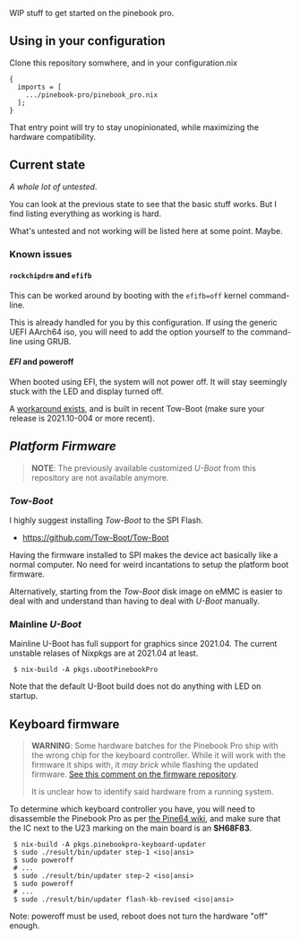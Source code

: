 WIP stuff to get started on the pinebook pro.

## Using in your configuration

Clone this repository somwhere, and in your configuration.nix

```
{
  imports = [
    .../pinebook-pro/pinebook_pro.nix
  ];
}
```

That entry point will try to stay unopinionated, while maximizing the hardware
compatibility.


## Current state

*A whole lot of untested*.

You can look at the previous state to see that the basic stuff works. But I
find listing everything as working is hard.

What's untested and not working will be listed here at some point. Maybe.

### Known issues

#### `rockchipdrm` and `efifb`

This can be worked around by booting with the `efifb=off` kernel command-line.

This is already handled for you by this configuration. If using the generic
UEFI AArch64 iso, you will need to add the option yourself to the command-line
using GRUB.

#### *EFI* and poweroff

When booted using EFI, the system will not power off. It will stay seemingly
stuck with the LED and display turned off.

A [workaround exists](https://github.com/Tow-Boot/Tow-Boot/commit/818cae1b84a7702f2a509927f2819900c2881979#diff-20f50d9d8d5d6c059b87ad66fbc5df26d9fc46251763547ca9bdcc75564a4368),
and is built in recent Tow-Boot (make sure your release is 2021.10-004 or more recent).


## *Platform Firmware*

> **NOTE**: The previously available customized *U-Boot* from this repository
> are not available anymore.

### *Tow-Boot*

I highly suggest installing *Tow-Boot* to the SPI Flash.

 - https://github.com/Tow-Boot/Tow-Boot

Having the firmware installed to SPI makes the device act basically like a
normal computer. No need for weird incantations to setup the platform boot
firmware.

Alternatively, starting from the *Tow-Boot* disk image on eMMC is easier to
deal with and understand than having to deal with *U-Boot* manually.


### Mainline *U-Boot*

Mainline U-Boot has full support for graphics since 2021.04. The current
unstable relases of Nixpkgs are at 2021.04 at least.

```
 $ nix-build -A pkgs.ubootPinebookPro
```

Note that the default U-Boot build does not do anything with LED on startup.


## Keyboard firmware

> **WARNING**: Some hardware batches for the Pinebook Pro ship with the
> wrong chip for the keyboard controller. While it will work with the
> firmware it ships with, it *may brick* while flashing the updated
> firmware. [See this comment on the firmware repository](https://github.com/jackhumbert/pinebook-pro-keyboard-updater/issues/33#issuecomment-850889285).
>
> It is unclear how to identify said hardware from a running system.

To determine which keyboard controller you have, you will need to disassemble
the Pinebook Pro as per [the Pine64
wiki](https://wiki.pine64.org/wiki/Pinebook_Pro#Keyboard), and make sure that
the IC next to the U23 marking on the main board is an **SH68F83**.

```
 $ nix-build -A pkgs.pinebookpro-keyboard-updater
 $ sudo ./result/bin/updater step-1 <iso|ansi>
 $ sudo poweroff
 # ...
 $ sudo ./result/bin/updater step-2 <iso|ansi>
 $ sudo poweroff
 # ...
 $ sudo ./result/bin/updater flash-kb-revised <iso|ansi>
```

Note: poweroff must be used, reboot does not turn the hardware "off" enough.
